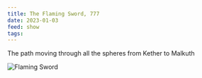 ```yaml
---
title: The Flaming Sword, 777
date: 2023-01-03
feed: show
tags:
---
```

The path moving through all the spheres from Kether to Malkuth

![Flaming Sword](https://freight.cargo.site/w/534/q/94/i/ba64bbc7e45cc6ac0cddeedb40477868dde20d7c4db055a3d883dd182b0f1401/The-Flaming-Sword.png)